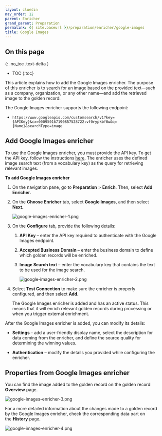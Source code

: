 ```yaml
---
layout: cluedin
nav_order: 12
parent: Enricher
grand_parent: Preparation
permalink: {{ site.baseurl }}/preparation/enricher/google-images
title: Google Images
---
```

## On this page
{: .no_toc .text-delta }
- TOC
{:toc}

This article explains how to add the Google Images enricher. The purpose of this enricher is to search for an image based on the provided text—such as a company, organization, or any other name—and add the retrieved image to the golden record.

The Google Images enricher supports the following endpoint:

- `https://www.googleapis.com/customsearch/v1?key={APIKey}&cx=000950167190857528722:vf0rypkbf0w&q={Name}&searchType=image`

## Add Google Images enricher

To use the Google Images enricher, you must provide the API key. To get the API key, follow the instructions [here](https://cloud.google.com/docs/authentication/api-keys#create). The enricher uses the defined image search text (from a vocabulary key) as the query for retrieving relevant images.

**To add Google Images enricher**

1. On the navigation pane, go to **Preparation** > **Enrich**. Then, select **Add Enricher**.

1. On the **Choose Enricher** tab, select **Google Images**, and then select **Next**.

    ![google-images-enricher-1.png](../../assets/images/preparation/enricher/google-images-enricher-1.png)

1. On the **Configure** tab, provide the following details:

    1. **API Key** – enter the API key required to authenticate with the Google Images endpoint.

    1. **Accepted Business Domain** – enter the business domain to define which golden records will be enriched.

    1. **Image Search text** – enter the vocabulary key that contains the text to be used for the image search.

        ![google-images-enricher-2.png](../../assets/images/preparation/enricher/google-images-enricher-2.png)

1. Select **Test Connection** to make sure the enricher is properly configured, and then select **Add**.

    The Google Images enricher is added and has an active status. This means that it will enrich relevant golden records during processing or when you trigger external enrichment.

After the Google Images enricher is added, you can modify its details:

- **Settings** – add a user-friendly display name, select the description for data coming from the enricher, and define the source quality for determining the winning values.

- **Authentication** – modify the details you provided while configuring the enricher.

## Properties from Google Images enricher

You can find the image added to the golden record on the golden record **Overview** page.

![google-images-enricher-3.png](../../assets/images/preparation/enricher/google-images-enricher-3.png)

For a more detailed information about the changes made to a golden record by the Google Images enricher, check the corresponding data part on the **History** page.

![google-images-enricher-4.png](../../assets/images/preparation/enricher/google-images-enricher-4.png)